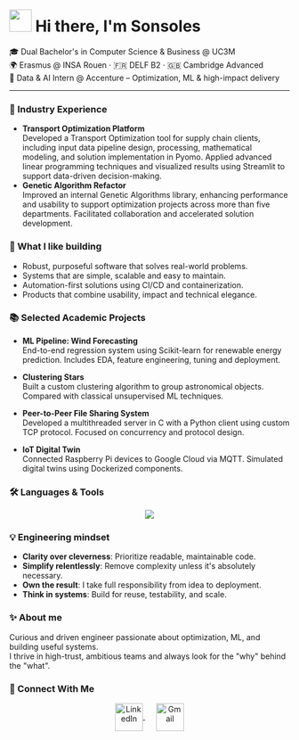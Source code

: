 # <img src="https://media.giphy.com/media/hvRJCLFzcasrR4ia7z/giphy.gif" width=40> Hi there, I'm Sonsoles

🎓 Dual Bachelor's in Computer Science & Business @ UC3M  
🌍 Erasmus @ INSA Rouen · 🇫🇷 DELF B2 · 🇬🇧 Cambridge Advanced  
💼 Data & AI Intern @ Accenture – Optimization, ML & high-impact delivery

---

### 🚀 Industry Experience

- **Transport Optimization Platform**  
  Developed a Transport Optimization tool for supply chain clients, including input data pipeline design, processing, mathematical modeling, and solution implementation in Pyomo.    Applied advanced linear programming techniques and visualized results using Streamlit to support data-driven decision-making.
- **Genetic Algorithm Refactor**  
  Improved an internal Genetic Algorithms library, enhancing performance and usability to support optimization projects across more than five departments. Facilitated collaboration and accelerated solution development.


### 🧠 What I like building

- Robust, purposeful software that solves real-world problems.  
- Systems that are simple, scalable and easy to maintain.  
- Automation-first solutions using CI/CD and containerization.  
- Products that combine usability, impact and technical elegance.


### 📚 Selected Academic Projects

- **ML Pipeline: Wind Forecasting**  
  End-to-end regression system using Scikit-learn for renewable energy prediction. Includes EDA, feature engineering, tuning and deployment.

- **Clustering Stars**  
  Built a custom clustering algorithm to group astronomical objects. Compared with classical unsupervised ML techniques.

- **Peer-to-Peer File Sharing System**  
  Developed a multithreaded server in C with a Python client using custom TCP protocol. Focused on concurrency and protocol design.

- **IoT Digital Twin**  
  Connected Raspberry Pi devices to Google Cloud via MQTT. Simulated digital twins using Dockerized components.


### 🛠 Languages & Tools

<p align="center">
  <a href="https://skillicons.dev">
    <img src="https://skillicons.dev/icons?i=python,c,cpp,java,nodejs,mysql,sqlite,mongodb,docker,gcp,git,html,css,js,vscode,pycharm,clion,powershell,linux,ubuntu,kali,anaconda,notion,wordpress&perline=12" />
  </a>
</p>


### 💡 Engineering mindset

- **Clarity over cleverness**: Prioritize readable, maintainable code.
- **Simplify relentlessly**: Remove complexity unless it's absolutely necessary.
- **Own the result**: I take full responsibility from idea to deployment.
- **Think in systems**: Build for reuse, testability, and scale.


### ✨ About me

Curious and driven engineer passionate about optimization, ML, and building useful systems.  
I thrive in high-trust, ambitious teams and always look for the "why" behind the "what".


### 🤝 Connect With Me

<p align="center">
  <a href="https://www.linkedin.com/in/sonsoles-molina-abad-43197823a/" target="_blank">
    <img align="center" src="https://user-images.githubusercontent.com/88904952/234979284-68c11d7f-1acc-4f0c-ac78-044e1037d7b0.png" alt="LinkedIn" height="50" width="50" />
  </a>
  &nbsp;&nbsp;&nbsp;&nbsp;
  <a href="mailto:sonsolesmolinabad@gmail.com" target="_blank">
    <img align="center" src="https://upload.wikimedia.org/wikipedia/commons/4/4e/Gmail_Icon.png" alt="Gmail" height="50" width="50" />
  </a>
</p>


